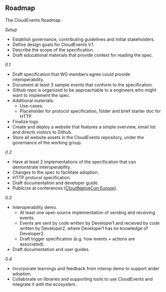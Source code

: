 ## Roadmap

The CloudEvents Roadmap.

*Setup*

* Establish governance, contributing guidelines and initial stakeholders.
* Define design goals for CloudEvents V.1.
* Describe the scope of the specification.
* Draft educational materials that provide context for reading the spec.

*0.1*

* Draft specification that WG members agree *could* provide interoperability.
* Document at least 3 sample events that conform to the specification.
* Github repo is organized to be approachable to a engineers who might want to
implement the spec.
* Additional materials:
  * Use-cases.
  * Placeholder for protocol specification, folder and brief starter doc for
  HTTP.
* Finalize logo.
* Create and deploy a website that features a simple overview, email list and directs visitors to Github.
* Store all website assets in the CloudEvents repository, under the governance
of the working group.


*0.2*

* Have at least 2 implementations of the specification that can demonstrate interoperability.
* Changes to the spec to facilitate adoption.
* HTTP protocol specification.
* Draft documentation and developer guide.
* Publicize at conferences ([CloudNativeCon Europe](https://events.linuxfoundation.org/events/kubecon-cloudnativecon-north-america-2018/)).

*0.3*

* Interoperability demo.
  * At least one open source implementation of sending and receiving events.
  * Events are sent by code written by Developer1 and recieved by code written by Developer2, where Developer1 has no knowledge of Developer2.
  * Draft trigger specification (e.g. how events + actions are associated).
* Draft documentation and user guides.

*0.4*

* Incorporate learnings and feedback from interop demo to support wider adoption.
* Collaborate on libraries and supporting tools to use CloudEvents and
integrate it with the ecosystem.

